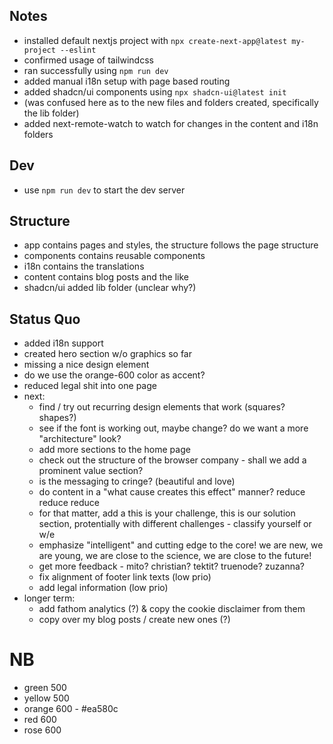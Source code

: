 ## Notes

- installed default nextjs project with `npx create-next-app@latest my-project --eslint`
- confirmed usage of tailwindcss
- ran successfully using `npm run dev`
- added manual i18n setup with page based routing
- added shadcn/ui components using `npx shadcn-ui@latest init`
- (was confused here as to the new files and folders created, specifically the lib folder)
- added next-remote-watch to watch for changes in the content and i18n folders

## Dev

- use `npm run dev` to start the dev server

## Structure

- app contains pages and styles, the structure follows the page structure
- components contains reusable components
- i18n contains the translations
- content contains blog posts and the like
- shadcn/ui added lib folder (unclear why?)

## Status Quo

- added i18n support
- created hero section w/o graphics so far
- missing a nice design element
- do we use the orange-600 color as accent?
- reduced legal shit into one page
- next:
  - find / try out recurring design elements that work (squares? shapes?)
  - see if the font is working out, maybe change? do we want a more "architecture" look?
  - add more sections to the home page
  - check out the structure of the browser company - shall we add a prominent value section?
  - is the messaging to cringe? (beautiful and love)
  - do content in a "what cause creates this effect" manner? reduce reduce reduce
  - for that matter, add a this is your challenge, this is our solution section, protentially with different challenges - classify yourself or w/e
  - emphasize "intelligent" and cutting edge to the core! we are new, we are young, we are close to the science, we are close to the future!
  - get more feedback - mito? christian? tektit? truenode? zuzanna?
  - fix alignment of footer link texts (low prio)
  - add legal information (low prio)
- longer term:
  - add fathom analytics (?) & copy the cookie disclaimer from them
  - copy over my blog posts / create new ones (?)


# NB

- green 500
- yellow 500
- orange 600 - #ea580c
- red 600
- rose 600
